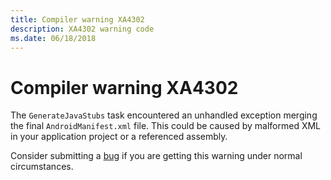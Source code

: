 ```yaml
---
title: Compiler warning XA4302
description: XA4302 warning code
ms.date: 06/18/2018
---
```

# Compiler warning XA4302

The `GenerateJavaStubs` task encountered an unhandled exception
merging the final `AndroidManifest.xml` file. This could be caused by
malformed XML in your application project or a referenced assembly.

Consider submitting a [bug][bug] if you are getting this warning under
normal circumstances.

[bug]: https://github.com/xamarin/xamarin-android/wiki/Submitting-Bugs,-Feature-Requests,-and-Pull-Requests
